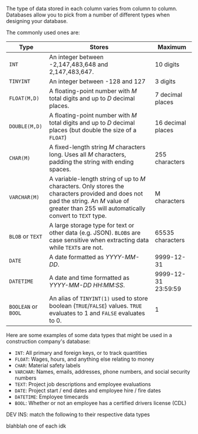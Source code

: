 The type of data stored in each column varies from column to column. Databases allow you to pick from a number of different types when designing your database.

The commonly used ones are:

| Type                | Stores                                                       | Maximum             |
| ------------------- | ------------------------------------------------------------ | ------------------- |
| `INT`               | An integer between -2,147,483,648 and  2,147,483,647.        | 10 digits           |
| `TINYINT`           | An integer between -128 and 127                              | 3 digits            |
| ``FLOAT(M,D)``      | A floating-point number with *M* total digits and up to *D* decimal places. | 7 decimal places    |
| ``DOUBLE(M,D)``     | A floating-point number with *M* total digits and up to *D* decimal places (but double the size of a `FLOAT`) | 16 decimal places   |
| `CHAR(M)`           | A fixed-length string *M* characters long. Uses all *M* characters, padding the string with ending spaces. | 255 characters      |
| `VARCHAR(M)`        | A variable-length string of up to *M* characters. Only stores the characters provided and does not pad the string. An *M* value of greater than 255 will automatically convert to `TEXT` type. | M characters        |
| `BLOB` or `TEXT`    | A large storage type for text or other data (e.g. JSON). `BLOB`s are case sensitive when extracting data while `TEXT`s are not. | 65535 characters    |
| `DATE`              | A date formatted as _YYYY-MM-DD_.                            | 9999-12-31          |
| `DATETIME`          | A date and time formatted as _YYYY-MM-DD HH:MM:SS_.          | 9999-12-31 23:59:59 |
| `BOOLEAN` or `BOOL` | An alias of `TINYINT(1)` used to store boolean (`TRUE`/`FALSE`) values. `TRUE` evaluates to 1 and `FALSE` evaluates to 0. | 1                   |

Here are some examples of some data types that might be used in a construction company's database:

* `INT`: All primary and foreign keys, or to track quantities
* `FLOAT`: Wages, hours, and anything else relating to money
* `CHAR`: Material safety labels
* `VARCHAR`: Names, emails, addresses, phone numbers, and social security numbers
* `TEXT`: Project job descriptions and employee evaluations
* `DATE`: Project start / end dates and employee hire / fire dates
* `DATETIME`: Employee timecards
* `BOOL`: Whether or not an employee has a certified drivers license (CDL)

DEV INS: match the following to their respective data types

blahblah one of each idk